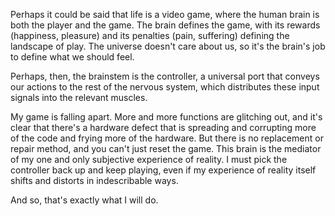 Perhaps it could be said that life is a video game, where the human brain is both the player and the game. The brain defines the game, with its rewards (happiness, pleasure) and its penalties (pain, suffering) defining the landscape of play. The universe doesn't care about us, so it's the brain's job to define what we should feel.

Perhaps, then, the brainstem is the controller, a universal port that conveys our actions to the rest of the nervous system, which distributes these input signals into the relevant muscles.

My game is falling apart. More and more functions are glitching out, and it's clear that there's a hardware defect that is spreading and corrupting more of the code and frying more of the hardware. But there is no replacement or repair method, and you can't just reset the game. This brain is the mediator of my one and only subjective experience of reality. I must pick the controller back up and keep playing, even if my experience of reality itself shifts and distorts in indescribable ways.

And so, that's exactly what I will do.
